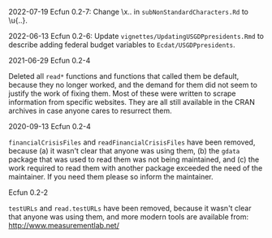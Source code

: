 2022-07-19
Ecfun 0.2-7: Change \x.. in `subNonStandardCharacters.Rd` to \u{..}.

2022-06-13
Ecfun 0.2-6: Update `vignettes/UpdatingUSGDPpresidents.Rmd` to describe adding federal budget variables to `Ecdat/USGDPpresidents`.  

2021-06-29
Ecfun 0.2-4 

Deleted all `read*` functions and functions that called them be default, because they no longer worked, and the demand for them did not seem to justify the work of fixing them.  Most of these were written to scrape information from specific websites.  They are all still available in the CRAN archives in case anyone cares to resurrect them.  

2020-09-13 
Ecfun 0.2-4 

`financialCrisisFiles` and `readFinancialCrisisFiles` have been removed, because (a) it wasn't clear that anyone was using them, (b) the `gdata` package that was used to read them was not being maintained, and (c) the work required to read them with another package exceeded the need of the maintainer.  If you need them please so inform the maintainer.    

Ecfun 0.2-2

`testURLs` and `read.testURLs` have been removed, 
because it wasn't clear that anyone was using them, 
and more modern tools are available from:  
http://www.measurementlab.net/
